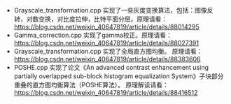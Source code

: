 * Grayscale_transformation.cpp  实现了一些灰度变换算法，包括：图像反转，对数变换，对比度拉伸，比特平面分层。原理请看：https://blog.csdn.net/weixin_40647819/article/details/88014295
* Gamma_correction.cpp  实现了gamma校正。原理请看：https://blog.csdn.net/weixin_40647819/article/details/88027391
* Grayscale_transformation.cpp  实现了全局直方图均衡。 原理请看： https://blog.csdn.net/weixin_40647819/article/details/88383606
* POSHE.cpp 实现了论文《An advanced contrast enhancement using partially overlapped sub-block histogram equalization System》子块部分重叠的直方图均衡算法（POSHE算法）。 原理解读请看： https://blog.csdn.net/weixin_40647819/article/details/88416512
